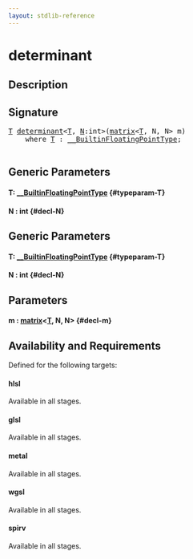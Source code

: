 ```yaml
---
layout: stdlib-reference
---
```


# determinant

## Description





## Signature 

<pre>
<a href="/stdlib-reference/global-decls/determinant#typeparam-T" class="code_type">T</a> <a href="/stdlib-reference/global-decls/determinant">determinant</a>&lt;<a href="/stdlib-reference/global-decls/determinant#typeparam-T" class="code_type">T</a>, <a href="/stdlib-reference/global-decls/determinant#typeparam-N" class="code_var">N</a>:int&gt;(<a href="/stdlib-reference/types/matrix/index">matrix</a>&lt;<a href="/stdlib-reference/types/matrix/T" class="code_type">T</a>, N, N&gt; <span class='code_param'>m</span>)
    <span class='code_keyword'>where</span> <a href="/stdlib-reference/global-decls/determinant#typeparam-T" class="code_type">T</a> : <a href="/stdlib-reference/interfaces/BuiltinFloatingPointType/index">__BuiltinFloatingPointType</a>;

</pre>

## Generic Parameters

#### T: [\_\_BuiltinFloatingPointType](/stdlib-reference/interfaces/BuiltinFloatingPointType/index) {#typeparam-T}
#### N  : int {#decl-N}

## Generic Parameters

#### T: [\_\_BuiltinFloatingPointType](/stdlib-reference/interfaces/BuiltinFloatingPointType/index) {#typeparam-T}
#### N  : int {#decl-N}

## Parameters

#### m  : [matrix](/stdlib-reference/types/matrix/index)\<[T](/stdlib-reference/types/matrix/T), N, N\> {#decl-m}

## Availability and Requirements

Defined for the following targets:

#### hlsl
Available in all stages.

#### glsl
Available in all stages.

#### metal
Available in all stages.

#### wgsl
Available in all stages.

#### spirv
Available in all stages.



